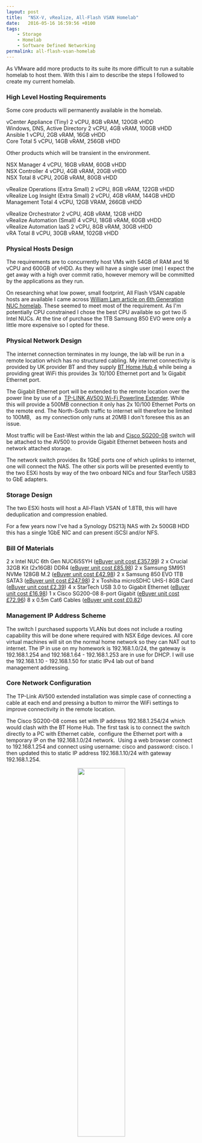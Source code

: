 ```yaml
---
layout: post
title:  "NSX-V, vRealize, All-Flash VSAN Homelab"
date:   2016-05-16 16:59:56 +0100
tags:
    - Storage
    - Homelab
    - Software Defined Networking
permalink: all-flash-vsan-homelab
---
```


As VMware add more products to its suite its more difficult to run a suitable homelab to host them. 
With this I aim to describe the steps I followed to create my current homelab. 

<H3>High Level Hosting Requirements</H3>
Some core products will permanently available in the homelab.

vCenter Appliance (Tiny)            2 vCPU, 8GB vRAM, 120GB vHDD  
Windows, DNS, Active Directory      2 vCPU, 4GB vRAM, 100GB vHDD  
Ansible                             1 vCPU, 2GB vRAM, 16GB vHDD  
Core Total                          5 vCPU, 14GB vRAM, 256GB vHDD  

Other products which will be transient in the environment.

NSX Manager                         4 vCPU, 16GB vRAM, 60GB vHDD  
NSX Controller                      4 vCPU, 4GB vRAM, 20GB vHDD  
NSX Total                           8 vCPU, 20GB vRAM, 80GB vHDD  

vRealize Operations (Extra Small)   2 vCPU, 8GB vRAM, 122GB vHDD  
vRealize Log Insight (Extra Small)  2 vCPU, 4GB vRAM, 144GB vHDD  
Management Total                    4 vCPU, 12GB VRAM, 266GB vHDD  

vRealize Orchestrator               2 vCPU, 4GB vRAM, 12GB vHDD  
vRealize Automation (Small)         4 vCPU, 18GB vRAM, 60GB vHDD  
vRealize Automation IaaS            2 vCPU, 8GB vRAM, 30GB vHDD  
vRA Total                           8 vCPU, 30GB vRAM, 102GB vHDD  

<h3>Physical Hosts Design</h3>
The requirements are to concurrently host VMs with 54GB of RAM and 16 vCPU and 600GB of vHDD. 
As they will have a single user (me) I expect the get away with a high over commit ratio, however 
memory will be committed by the applications as they run.

On researching what low power, small footprint, All Flash VSAN capable hosts are available I came across 
<a href="http://www.virtuallyghetto.com/2016/03/vsan-6-2-vsphere-6-0-update-2-homelab-on-6th-gen-intel-nuc.html" target="_blank">
William Lam article on 6th Generation NUC homelab</a>. These seemed to meet most of the requirement. 
As I'm potentially CPU constrained I chose the best CPU available so got two i5 Intel NUCs. At the tine 
of purchase the 1TB Samsung 850 EVO were only a little more expensive so I opted for these.

<h3>Physical Network Design</h3>
The internet connection terminates in my lounge, the lab will be run in a remote location which has no structured cabling. My internet 
connectivity is provided by UK provider BT and they supply 
<a href="https://www.shop.bt.com/products/bt-home-hub-4--bt-broadband-customers--068340-8P1M.html" target="_blank">
BT Home Hub 4</a> while being a providing great WiFi this provides 3x 10/100 Ethernet port and 1x Gigabit Ethernet 
port.

The Gigabit Ethernet port will be extended to the remote location over the power line by use of a 
<a href="http://www.tp-link.com/lk/products/details/cat-18_TL-WPA4220KIT.html" target="_blank">
TP-LINK AV500 Wi-Fi Powerline Extender</a>. While this will provide a 500MB connection it only has 2x 10/100 
Ethernet Ports on the remote end. The North-South traffic to internet will therefore be limited to 100MB,  
as my connection only runs at 20MB I don't foresee this as an issue.

Most traffic will be East-West within the lab and 
<a href="http://www.cisco.com/c/en/us/products/collateral/switches/small-business-200-series-smart-switches/data_sheet_c78-634369.html" target="_blank">
Cisco SG200-08</a> switch will be attached to the AV500 to provide Gigabit Ethernet between hosts and 
network attached storage.

The network switch provides 8x 1GbE ports one of which uplinks to internet, one  will connect the NAS. 
The other six ports will be presented evently to the two ESXi hosts by way of the two onboard NICs and 
four StarTech USB3 to GbE adapters.

<h3>Storage Design</h3>
The two ESXi hosts will host a All-Flash VSAN of 1.8TB, this will have deduplication and compression enabled.

For a few years now I've had a Synology DS213j NAS with 2x 500GB HDD this has a single 1GbE NIC and 
can present iSCSI and/or NFS.

<h3>Bill Of Materials</h3>
2 x Intel NUC 6th Gen NUC6i5SYH (<a href="http://www.ebuyer.com/product/729217" target="_blank">eBuyer unit cost £357.99</a>)  
2 x Crucial 32GB Kit (2x16GB) DDR4 (<a href="http://www.ebuyer.com/product/727316" target="_blank">eBuyer unit cost £85.98</a>)  
2 x Samsung SM951 NVMe 128GB M.2 (<a href="http://www.ebuyer.com/743528-samsung-pm951-128gb-m-2-nvme-pcie-ssd-mzvlv128hcgr-00000" target="_blank">eBuyer unit cost £42.98</a>)  
2 x Samsung 850 EVO 1TB SATA3 (<a href="http://www.ebuyer.com/product/695894" target="_blank">eBuyer unit cost £247.98</a>)  
2 x Toshiba microSDHC UHS-I 8GB Card (<a href="http://www.ebuyer.com/product/727736" target="_blank">eBuyer unit cost £2.39</a>)  
4 x StarTech USB 3.0 to Gigabit Ethernet (<a href="http://www.ebuyer.com/product/483489" target="_blank">eBuyer unit cost £16.98</a>)  
1 x Cisco SG200-08 8-port Gigabit (<a href="http://www.ebuyer.com/product/264288" target="_blank">eBuyer unit cost £72.96</a>)  
8 x 0.5m Cat6 Cables (<a href="http://www.ebuyer.com/product/130640" target="_blank">eBuyer unit cost £0.82</a>)  

<h3>Management IP Address Scheme</h3>
The switch I purchased supports VLANs but does not include a routing capability this will be done where required with
NSX Edge devices. All core virtual machines will sit on the normal home network so they can NAT out to internet. The IP 
in use on my homework is 192.168.1.0/24, the gateway is 192.168.1.254 and 192.168.1.64 - 192.168.1.253 are in use for DHCP. 
I will use the 192.168.1.10 - 192.168.1.50 for static IPv4 lab out of band management addressing.

<h3>Core Network Configuration</h3>
The TP-Link AV500 extended installation was simple case of connecting a cable at each end and pressing a button to 
mirror the WiFi settings to improve connectivity in the remote location.

The Cisco SG200-08 comes set with IP address 192.168.1.254/24 which would clash with the BT Home Hub. The first 
task is to connect the switch directly to a PC with Ethernet cable,  configure the Ethernet port with a temporary 
IP on the 192.168.1.0/24 network.  Using a web browser connect to 192.168.1.254 and connect using username: cisco 
and password: cisco. I then updated this to static IP address 192.168.1.10/24 with gateway 192.168.1.254.

<center><img src="/images/Cisco.jpg" width="50%"></center>

Once the switch has correct IP address we can connect this to the AV500 I connected this to port #8 from a WiFi client.  We can test connectivity and do something like changing to SNTP and enabling the three SNTP servers.

<center><img src="/images/Cisco-SNTP.jpg" width="50%"></center>

Connect the NAS to port #7.

Ports #1 - #6 will be used for ESXi host connectivity, VSAN and NSX require so we need to increase the MTU size for these ports to there maximum size of 9216.

Save the running configuration to be the startup configuration before exiting or it will be lost when the switch restarts.

<center><img src="/images/Cisco-Save.jpg" width="50%"></center>

<h3>ESXi Host Installation</h3>
I followed the 
<a href="http://www.virtuallyghetto.com/2016/03/vsan-6-2-vsphere-6-0-update-2-homelab-on-6th-gen-intel-nuc.html" target="_blank">
Installation section of Willam Lam's guide</a> which worked well. 
<a href="http://www.virtuallyghetto.com/2016/03/functional-usb-3-0-ethernet-adapter-nic-driver-for-esxi-5-5-6-0.html">
William had also found StarTech USB3 1GbE NICs</a> could be added to 6th Generation NUCs. Following his guide and 
supplied driver and these should get detected.

Once installed first task is to configure IPv4 addressing we will be using 192.168.1.11 and 192.168.1.12.  Set host 
names to esx1.darrylcauldwell.local and esx2.darrylcauldwell.local and while we have not setup DNS yet set primary 
DNS to the IP which will be Active Directory DNS 192.168.1.14.  This lab will not use IPv6 so at this stage I disable 
this too.

You should now be able to use a browser to see the ESXi Embedeed Host Client  
  https://192.168.1.11/ui/  
  https://192.168.1.12/ui/  

<center><img src="/images/ESXi-Web.jpg" width="50%"></center>

<H3>Single Node VSAN</h3>
Will create VSAN on single node to deploy DNS and vCenter,  using a method based on this 
<a href="http://www.virtuallyghetto.com/2013/09/how-to-bootstrap-vcenter-server-onto_9.html">William Lam article</a>.

The configuration of VSAN without vCenter is done via the command line on ESX host. As such 
first task is to enable SSH and the console.

<center><img src="/images/SSH-Console.png" width="50%"></center>

In order to run a single VSAN node we need to update the default VSAN storage policy to allow us to force VM provisioning and FTT,

{% highlight cmd %}
esxcli vsan policy setdefault -c vdisk -p "((\"hostFailuresToTolerate\" i1) (\"forceProvisioning\" i1))"
esxcli vsan policy setdefault -c vmnamespace -p "((\"hostFailuresToTolerate\" i1) (\"forceProvisioning\" i1))"
{% endhighlight %}


So at this stage we can check if VSAN will identify the M.2 storage for cache tier and SSD for capacity by running the following and checking the IsCapacityFlash attribute

{% highlight bash %}
vdq -q
{% endhighlight %}

We will find that it is not marked correctly and also find the device name so we can use this output to to configure this attribute by running a command similar to

{% highlight bash %}
esxcli vsan storage tag add -d t10.ATA_____Samsung_SSD_850_EVO_1TB_________________S2RFNXAH317049Z_____ -t capacityFlash
{% endhighlight %}

We can then check the attribute is updated correctly by running,
{% highlight bash %}
vdq -q
{% endhighlight %}

<center><img src="/images/VDQ.jpg" width="50%"></center>

We can then add both disks to the create a disk group,  by running a command similar to below substituting the disk name with output of vdq -q command,
{% highlight bash %}
esxcli vsan storage add -s t10.ATA_____SAMSUNG_MZHPV128HDGM2D00000______________S1X3NYAH201722______ -d t10.ATA_____Samsung_SSD_850_EVO_1TB_________________S2RFNXAH317049Z_____
{% endhighlight %}

We can then look to create the VSAN cluster by running,
{% highlight bash %}
esxcli vsan cluster new
{% endhighlight %}

This should now provision a VSAN datastore on single node to be used to deploy first VMs.

<h3>Active Directory and DNS</h3>
In order to deploy vCenter 6 we require DNS to be in place,  this will be hosted on a Windows 2012 Server.
<ul>
 	<li>Create a folder called ISOs on VSAN datastore</li>
 	<li>Upload Windows Server 2012 R2 ISO files to ISOs folder on VSAN datastore</li>
 	<li>Create new VM named AD with hardware config 2x vCPU, 4GB</li>
 	<li>vRAM, 1x 60GB vHDD, attach Windows ISO as vCD-ROM</li>
 	<li>Apply MSDN License Key and Active Windows</li>
 	<li>Disable IE Enhanced Security</li>
 	<li>Use Windows Update to apply all current patches</li>
 	<li>As some Updates will update .net we should <a href="https://support.microsoft.com/en-us/kb/2570538">force the Assemblies to get updated</a></li>
</ul>

{% highlight cmd %}
%windir%\Microsoft.NET\Framework\v4.0.30319\ngen.exe update /force
%windir%\Microsoft.NET\Framework64\v4.0.30319\ngen.exe update /force
{% endhighlight %}

<ul>
 	<li>Update Windows computername to 'ad'</li>
 	<li>Configure IPv4 address 192.168.1.14, net mask 255.255.255.0, gateway 192.168.1.254 DNS server 192.168.1.14</li>
 	<li>Add Active Directory, DNS, Desktop Experience and .net Framework 3.5 using Roles and Features</li>
 	<li>Create a DNS Forward lookup zone for darrylcauldwell.local</li>
 	<li>Create a DNS Reverse lookup zone for 192.168.1.0</li>
 	<li>Create A &amp; PTR record in DNS for ‘ad’ with IP ‘192.168.1.14’</li>
 	<li>Add a new Active Directory forest named darrylcauldwell.local</li>
</ul>
As well as hosting AD and DNS this will be used as a hopbox at least initially we will also perform the following 
extra steps.
<ul>
 	<li>Allow Remote Desktop access</li>
 	<li>Install Google Chrome</li>
 	<li>Install Google Chrome PostMAN Rest Client App</li>
 	<li>Install putty and WinSCP</li>
 	<li>Add Port Forward record on the BT HomeHub Router</li>
</ul>
<h3>vCenter</h3>
Follow the <a href="https://pubs.vmware.com/vsphere-60/topic/com.vmware.vsphere.install.doc/GUID-F06BA415-66D8-42CD-9151-701BBBCE8D65.html">VMware guide</a> for installing a Tiny VCSA with Embedded PSC to the newly formed VSAN datastore, give IP address 192.168.1.13 and hostname vcenter.darrylcauldwell.local.

Create a Datacenter and add the ESXi hosts. Enable vMotion and VSAN traffic on vmk0. Add VSAN Enterprise, 
vCenter, NSX and ESXi license keys.

<h3>VSAN Cluster</h3>
Create a cluster in the Datacenter holding the two physical hosts. Enable VSAN .  Move the two esx hosts into 
the cluster.  Edit VSAN configuration and enable Deduplication and Compression.

For some reason the VSAN cluster configuration from the single node VSAN cluster is not picked up by vCenter. 
So we need to manually set this again via the GUI to show FTT=0 and to force provisioning.

<center><img src="/images/VSAN-Policy.jpg" width="50%"></center>

<h3>vRealize Log Insight</h3>
As ESX is installed to USB rather than physical disk the log files are not persistent, in home lab I'll be 
trying things which will cause errors so retaining the log files would be useful. As such I add Log Insight 
3.3 OVF at this point, it comes with vSphere content pack included so I just configure this to the correct 
FQDN, I'll be shortly adding NSX so add this plugin at this point.

In order to view the network switch logs as part of troubleshooting I also configure the Log Insight IP 
address as a remote syslog receiver.

<h3>vRealize Operations Manager</h3>
While this won't be production its useful to see what information is recorded in vROPs so I deployed 6.2.1 
OVF and then configured the Log Insight integration.

<H3>NSX for vSphere</H3>
Create new VDS with both hosts added, assign both USB3 NICs as uplinks for each host.  Update MTU size to 
9000 and enable LLDP to both listen and advertise.

Deploy NSX Manager and give it an IP address on out of band management network (192.168.1.17).  Register 
with vCenter, and update remote syslog to point to Log Insight.

Create a NSX Controller IP Pool with 192.168.1.20-192.168.2.25.

<center><img src="/images/ControllerIPpool.jpg" width="50%"></center>

Create a VTEP IP Pool with 192.168.1.26-192.168.2.35.

<center><img src="/images/VTEPs.jpg" width="50%"></center>

Use Host Preparation to install the VIBs to the ESX hosts in the cluster. Configure VXLAN to use VTEPs IP Pool.

<center><img src="/images/VXLAN.jpg" width="50%"></center>

As this is a lab only and we don't need high availability deploy a single NSX Controller to our cluster.

<center><img src="/images/nsxController.jpg" width="50%"></center>

Add segment IDPool 5001-6000

Create a Transport Zone for the cluster.

<center><img src="/images/Transport.jpg" width="50%"></center>